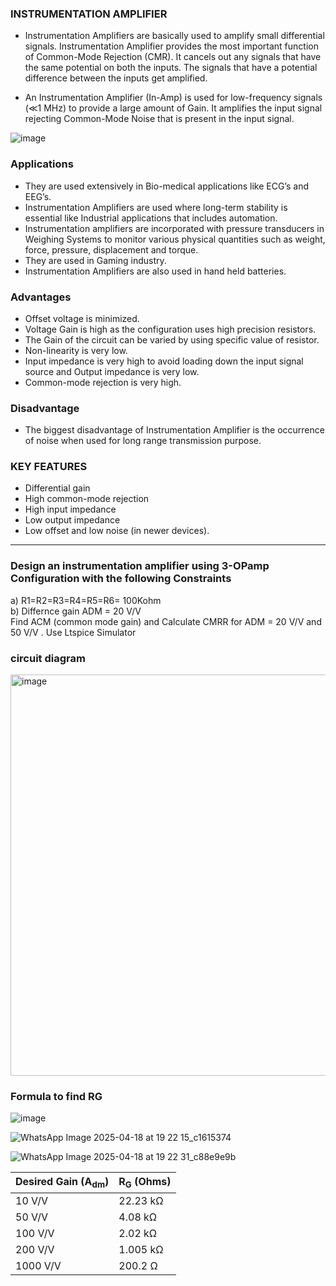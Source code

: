 ### **INSTRUMENTATION AMPLIFIER**

- Instrumentation Amplifiers are basically used to amplify small differential signals. Instrumentation Amplifier provides the most important function of Common-Mode Rejection (CMR). It cancels out any signals that have the same potential on both the inputs. The signals that have a potential difference between the inputs get amplified.

- An Instrumentation Amplifier (In-Amp) is used for low-frequency signals (≪1 MHz) to provide a large amount of Gain. It amplifies the input signal rejecting Common-Mode Noise that is present in the input signal.

![image](https://github.com/user-attachments/assets/81176071-d497-4995-9fa1-10fe4a0b5ec3)

### **Applications**

- They are used extensively in Bio-medical applications like ECG’s and EEG’s.<br>
- Instrumentation Amplifiers are used where long-term stability is essential like Industrial applications that includes automation.<br>
- Instrumentation amplifiers are incorporated with pressure transducers in Weighing Systems to monitor various physical quantities such as weight, force, pressure, displacement and torque.<br>
- They are used in Gaming industry.<br>
- Instrumentation Amplifiers are also used in hand held batteries.<br>

### **Advantages**

- Offset voltage is minimized.<br>
- Voltage Gain is high as the configuration uses high precision resistors.<br>
- The Gain of the circuit can be varied by using specific value of resistor.<br>
- Non-linearity is very low.<br>
- Input impedance is very high to avoid loading down the input signal source and Output impedance is very low.<br>
- Common-mode rejection is very high.<br>

### **Disadvantage**

- The biggest disadvantage of Instrumentation Amplifier is the occurrence of noise when used for long range transmission purpose.<br>

### **KEY FEATURES**

- Differential gain<br>
- High common-mode rejection<br>
- High input impedance<br>
- Low output impedance<br>
- Low offset and low noise (in newer devices).<br>

---
### **Design an instrumentation amplifier using 3-OPamp Configuration with the following Constraints**

a) R1=R2=R3=R4=R5=R6= 100Kohm<br>
b) Differnce gain ADM = 20 V/V<br>
Find ACM (common mode gain) and Calculate CMRR for ADM = 20 V/V   and 50 V/V . Use Ltspice Simulator <br>

### **circuit diagram**

<img width="642" alt="image" src="https://github.com/user-attachments/assets/13c3448b-c699-4d00-8734-a58ee208f7af" />

### **Formula to find RG**

![image](https://github.com/user-attachments/assets/49e1f480-fc2e-47cc-a1f2-d4f58c13223a)

![WhatsApp Image 2025-04-18 at 19 22 15_c1615374](https://github.com/user-attachments/assets/7df39dc5-041b-4998-99f5-b438dd626caf)


![WhatsApp Image 2025-04-18 at 19 22 31_c88e9e9b](https://github.com/user-attachments/assets/9e7c5744-3562-457e-97e1-f5c2ee713976)

| Desired Gain (A<sub>dm</sub>) | R<sub>G</sub> (Ohms) |
|------------------------------|----------------------|
| 10 V/V                       | 22.23 kΩ             |
| 50 V/V                       | 4.08 kΩ              |
| 100 V/V                      | 2.02 kΩ              |
| 200 V/V                      | 1.005 kΩ             |
| 1000 V/V                     | 200.2 Ω              |








